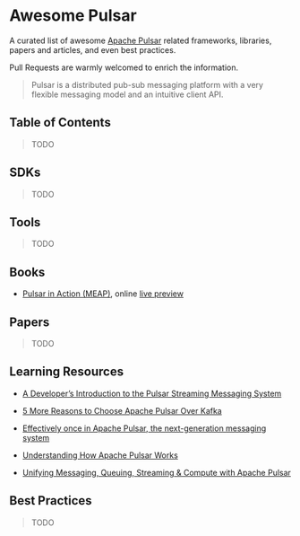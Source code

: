 # Awesome Pulsar
A curated list of awesome [Apache Pulsar](https://github.com/apache/pulsar) related frameworks, libraries, papers and articles, and even best practices.

Pull Requests are warmly welcomed to enrich the information.

> Pulsar is a distributed pub-sub messaging platform with a very flexible messaging model and an intuitive client API.

## Table of Contents
> TODO

## SDKs
> TODO


## Tools
> TODO


## Books

* [Pulsar in Action (MEAP)](https://www.manning.com/books/pulsar-in-action ), online [live preview](https://livebook.manning.com/book/pulsar-in-action/chapter-1/v-1/128)

## Papers
> TODO


## Learning Resources

* [A Developer’s Introduction to the Pulsar Streaming Messaging System](https://dzone.com/articles/a-developers-introduction-to-the-pulsar-streaming)

* [5 More Reasons to Choose Apache Pulsar Over Kafka](https://dzone.com/articles/5-more-reasons-to-choose-apache-pulsar-over-kafka)

* [Effectively once in Apache Pulsar, the next-generation messaging system](https://conferences.oreilly.com/strata/strata-ca-2018/public/schedule/detail/64004)

* [Understanding How Apache Pulsar Works](https://jack-vanlightly.com/blog/2018/10/2/understanding-how-apache-pulsar-works)

* [Unifying Messaging, Queuing, Streaming & Compute with Apache Pulsar](http://debs2019.org/Files/Presentations/20190627_DEBS_Keynote_KarthikRamasamy.pdf)


## Best Practices

> TODO

